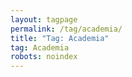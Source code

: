 ```yaml
---
layout: tagpage
permalink: /tag/academia/
title: "Tag: Academia"
tag: Academia
robots: noindex
---
```

